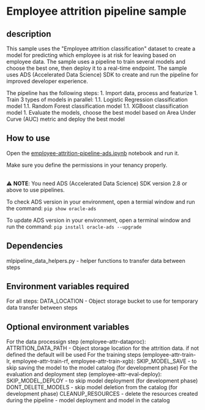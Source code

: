 # Employee attrition pipeline sample

## description
This sample uses the "Employee attrition classification" dataset to create a model for predicting which employee is at risk for leaving based on employee data. The sample uses a pipeline to train several models and choose the best one, then deploy it to a real-time endpoint. The sample uses ADS (Accelerated Data Science) SDK to create and run the pipeline for improved developer experience.

The pipeline has the following steps:
    1. Import data, process and featurize
    1. Train 3 types of models in parallel:
        1.1. Logistic Regression classification model
        1.1. Random Forest classification model
        1.1. XGBoost classification model
    1. Evaluate the models, choose the best model based on Area Under Curve (AUC) metric and deploy the best model

## How to use
Open the [employee-attrition-pipeline-ads.ipynb](./employee-attrition-pipeline-ads.ipynb) notebook and run it.

Make sure you define the permissions in your tenancy properly.
<br/><br/>

:warning: **NOTE**: You need ADS (Accelerated Data Science) SDK version 2.8 or above to use pipelines.

To check ADS version in your environment, open a termial window and run the command: ```pip show oracle-ads```

To update ADS version in your environment, open a terminal window and run the command: ```pip install oracle-ads --upgrade```


## Dependencies
mlpipeline_data_helpers.py - helper functions to transfer data between steps

## Environment variables required
For all steps:
    DATA_LOCATION - Object storage bucket to use for temporary data transfer between steps
 
## Optional environment variables
For the data processign step (employee-attr-dataproc):
    ATTRITION_DATA_PATH - Object storage location for the attrition data. if not defined the default will be used
For the training steps (employee-attr-train-lr, employee-attr-train-rf, employee-attr-train-xgb):
    SKIP_MODEL_SAVE - to skip saving the model to the model catalog (for development phase)
For the evaluation and deployment step (employee-attr-eval-deploy):
    SKIP_MODEL_DEPLOY - to skip model deployment (for development phase)
    DONT_DELETE_MODELS - skip model deletion from the catalog (for development phase)
    CLEANUP_RESOURCES - delete the resources created during the pipeline - model deployment and model in the catalog

